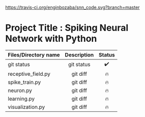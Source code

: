 https://travis-ci.org/enginbozaba/snn_code.svg?branch=master
# Project Title : Spiking Neural Network with Python


| Files/Directory name | Description | Status |
| :---               |     :---:      |   :---: |
| git status         | git status     | :heavy_check_mark:    |
| receptive_field.py | git diff       | :fire:      |
| spike_train.py     | git diff       | :fire:      |
| neuron.py          | git diff       | :fire:      |
| learning.py        | git diff       | :fire:      |
| visualization.py   | git diff       | :fire:      |


